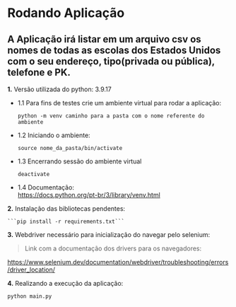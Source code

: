 # Rodando Aplicação

## A Aplicação irá listar em um arquivo csv os nomes de todas as escolas dos Estados Unidos com o seu endereço, tipo(privada ou pública), telefone e PK.

**1.** Versão utilizada do python: 3.9.17

- 1.1 Para fins de testes crie um ambiente virtual para rodar a aplicação:

  ```python -m venv caminho para a pasta com o nome referente do ambiente```

- 1.2 Iniciando o ambiente:

   ```source nome_da_pasta/bin/activate```

- 1.3 Encerrando sessão do ambiente virtual

  ```deactivate```

- 1.4 Documentação:       
    <https://docs.python.org/pt-br/3/library/venv.html>


**2.** Instalação das bibliotecas pendentes:

    ```pip install -r requirements.txt```

**3.** Webdriver necessário para inicialização do navegar pelo selenium:

> Link com a documentação dos drivers para os navegadores:
    
https://www.selenium.dev/documentation/webdriver/troubleshooting/errors/driver_location/

**4.** Realizando a execução da aplicação:

```python main.py```
